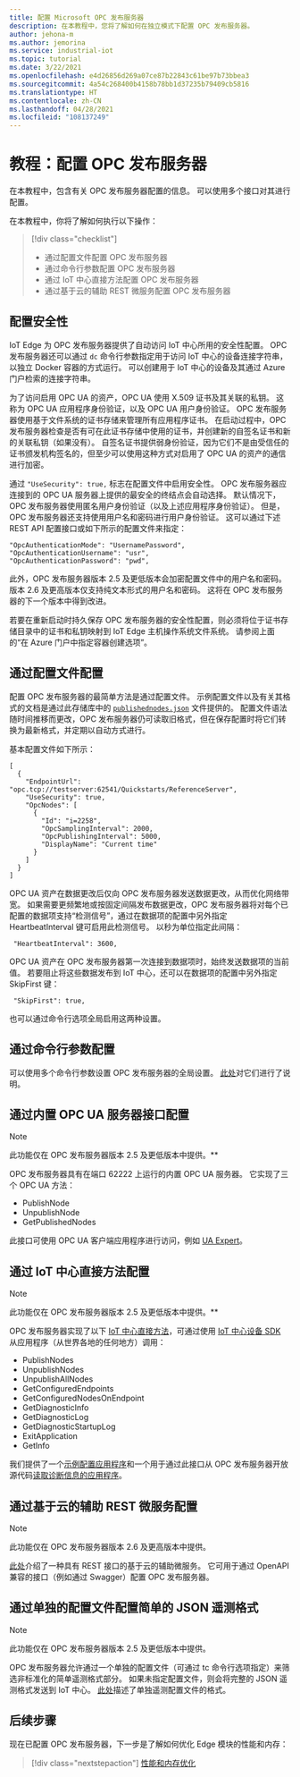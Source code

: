 ```yaml
---
title: 配置 Microsoft OPC 发布服务器
description: 在本教程中，您将了解如何在独立模式下配置 OPC 发布服务器。
author: jehona-m
ms.author: jemorina
ms.service: industrial-iot
ms.topic: tutorial
ms.date: 3/22/2021
ms.openlocfilehash: e4d26856d269a07ce87b22843c61be97b73bbea3
ms.sourcegitcommit: 4a54c268400b4158b78bb1d37235b79409cb5816
ms.translationtype: HT
ms.contentlocale: zh-CN
ms.lasthandoff: 04/28/2021
ms.locfileid: "108137249"
---
```

# <a name="tutorial-configure-the-opc-publisher"></a>教程：配置 OPC 发布服务器

在本教程中，包含有关 OPC 发布服务器配置的信息。 可以使用多个接口对其进行配置。

在本教程中，你将了解如何执行以下操作：

> [!div class="checklist"]
> * 通过配置文件配置 OPC 发布服务器
> * 通过命令行参数配置 OPC 发布服务器
> * 通过 IoT 中心直接方法配置 OPC 发布服务器
> * 通过基于云的辅助 REST 微服务配置 OPC 发布服务器

## <a name="configuring-security"></a>配置安全性

IoT Edge 为 OPC 发布服务器提供了自动访问 IoT 中心所用的安全性配置。 OPC 发布服务器还可以通过 `dc` 命令行参数指定用于访问 IoT 中心的设备连接字符串，以独立 Docker 容器的方式运行。 可以创建用于 IoT 中心的设备及其通过 Azure 门户检索的连接字符串。

为了访问启用 OPC UA 的资产，OPC UA 使用 X.509 证书及其关联的私钥。 这称为 OPC UA 应用程序身份验证，以及 OPC UA 用户身份验证。 OPC 发布服务器使用基于文件系统的证书存储来管理所有应用程序证书。 在启动过程中，OPC 发布服务器检查是否有可在此证书存储中使用的证书，并创建新的自签名证书和新的关联私钥（如果没有）。 自签名证书提供弱身份验证，因为它们不是由受信任的证书颁发机构签名的，但至少可以使用这种方式对启用了 OPC UA 的资产的通信进行加密。

通过 `"UseSecurity": true,` 标志在配置文件中启用安全性。 OPC 发布服务器应连接到的 OPC UA 服务器上提供的最安全的终结点会自动选择。
默认情况下，OPC 发布服务器使用匿名用户身份验证（以及上述应用程序身份验证）。 但是，OPC 发布服务器还支持使用用户名和密码进行用户身份验证。 这可以通过下述 REST API 配置接口或如下所示的配置文件来指定：
```
"OpcAuthenticationMode": "UsernamePassword",
"OpcAuthenticationUsername": "usr",
"OpcAuthenticationPassword": "pwd",
```
此外，OPC 发布服务器版本 2.5 及更低版本会加密配置文件中的用户名和密码。 版本 2.6 及更高版本仅支持纯文本形式的用户名和密码。 这将在 OPC 发布服务器的下一个版本中得到改进。

若要在重新启动时持久保存 OPC 发布服务器的安全性配置，则必须将位于证书存储目录中的证书和私钥映射到 IoT Edge 主机操作系统文件系统。 请参阅上面的“在 Azure 门户中指定容器创建选项”。

## <a name="configuration-via-configuration-file"></a>通过配置文件配置

配置 OPC 发布服务器的最简单方法是通过配置文件。 示例配置文件以及有关其格式的文档是通过此存储库中的 [`publishednodes.json`](https://raw.githubusercontent.com/Azure/iot-edge-opc-publisher/master/opcpublisher/publishednodes.json) 文件提供的。
配置文件语法随时间推移而更改，OPC 发布服务器仍可读取旧格式，但在保存配置时将它们转换为最新格式，并定期以自动方式进行。

基本配置文件如下所示：
```
[
  {
    "EndpointUrl": "opc.tcp://testserver:62541/Quickstarts/ReferenceServer",
    "UseSecurity": true,
    "OpcNodes": [
      {
        "Id": "i=2258",
        "OpcSamplingInterval": 2000,
        "OpcPublishingInterval": 5000,
        "DisplayName": "Current time"
      }
    ]
  }
]
```

OPC UA 资产在数据更改后仅向 OPC 发布服务器发送数据更改，从而优化网络带宽。 如果需要更频繁地或按固定间隔发布数据更改，OPC 发布服务器将对每个已配置的数据项支持“检测信号”，通过在数据项的配置中另外指定 HeartbeatInterval 键可启用此检测信号。 以秒为单位指定此间隔：
```
 "HeartbeatInterval": 3600,
```

OPC UA 资产在 OPC 发布服务器第一次连接到数据项时，始终发送数据项的当前值。 若要阻止将这些数据发布到 IoT 中心，还可以在数据项的配置中另外指定 SkipFirst 键：
```
 "SkipFirst": true,
```

也可以通过命令行选项全局启用这两种设置。

## <a name="configuration-via-command-line-arguments"></a>通过命令行参数配置

可以使用多个命令行参数设置 OPC 发布服务器的全局设置。 [此处](reference-command-line-arguments.md)对它们进行了说明。


## <a name="configuration-via-the-built-in-opc-ua-server-interface"></a>通过内置 OPC UA 服务器接口配置

>[!NOTE] 
> 此功能仅在 OPC 发布服务器版本 2.5 及更低版本中提供。**

OPC 发布服务器具有在端口 62222 上运行的内置 OPC UA 服务器。 它实现了三个 OPC UA 方法：

  - PublishNode
  - UnpublishNode
  - GetPublishedNodes

此接口可使用 OPC UA 客户端应用程序进行访问，例如 [UA Expert](https://www.unified-automation.com/products/development-tools/uaexpert.html)。

## <a name="configuration-via-iot-hub-direct-methods"></a>通过 IoT 中心直接方法配置

>[!NOTE] 
> 此功能仅在 OPC 发布服务器版本 2.5 及更低版本中提供。**

OPC 发布服务器实现了以下 [IoT 中心直接方法](../iot-hub/iot-hub-devguide-direct-methods.md)，可通过使用 [IoT 中心设备 SDK](../iot-hub/iot-hub-devguide-sdks.md) 从应用程序（从世界各地的任何地方）调用：

  - PublishNodes
  - UnpublishNodes
  - UnpublishAllNodes
  - GetConfiguredEndpoints
  - GetConfiguredNodesOnEndpoint
  - GetDiagnosticInfo
  - GetDiagnosticLog
  - GetDiagnosticStartupLog
  - ExitApplication
  - GetInfo

我们提供了一个[示例配置应用程序](https://github.com/Azure-Samples/iot-edge-opc-publisher-nodeconfiguration)和一个用于通过此接口从 OPC 发布服务器开放源代码[读取诊断信息的应用程序](https://github.com/Azure-Samples/iot-edge-opc-publisher-diagnostics)。

## <a name="configuration-via-cloud-based-companion-rest-microservice"></a>通过基于云的辅助 REST 微服务配置

>[!NOTE] 
> 此功能仅在 OPC 发布服务器版本 2.6 及更高版本中提供。

[此处](https://github.com/Azure/Industrial-IoT/blob/master/docs/services/publisher.md)介绍了一种具有 REST 接口的基于云的辅助微服务。 它可用于通过 OpenAPI 兼容的接口（例如通过 Swagger）配置 OPC 发布服务器。

## <a name="configuration-of-the-simple-json-telemetry-format-via-separate-configuration-file"></a>通过单独的配置文件配置简单的 JSON 遥测格式

>[!NOTE] 
> 此功能仅在 OPC 发布服务器版本 2.5 及更低版本中提供。

OPC 发布服务器允许通过一个单独的配置文件（可通过 tc 命令行选项指定）来筛选非标准化的简单遥测格式部分。 如果未指定配置文件，则会将完整的 JSON 遥测格式发送到 IoT 中心。 [此处](reference-opc-publisher-telemetry-format.md#opc-publisher-telemetry-configuration-file-format)描述了单独遥测配置文件的格式。

## <a name="next-steps"></a>后续步骤
现在已配置 OPC 发布服务器，下一步是了解如何优化 Edge 模块的性能和内存：

> [!div class="nextstepaction"]
> [性能和内存优化](tutorial-publisher-performance-memory-tuning-opc-publisher.md)